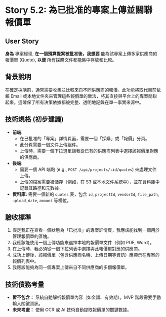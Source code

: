 # Story 5.2: 為已批准的專案上傳並關聯報價單

## User Story

**身為** 專案經理,
**在一個預算提案被批准後，我想要** 能為該專案上傳多家供應商的報價單 (Quote),
**以便** 所有採購文件都能集中存放和比較。

## 背景說明
在確定採購前，通常需要收集並比較來自不同供應商的報價。此功能將取代目前依賴 Email 或本地文件夾來管理這些報價單的做法，將其直接與平台上的專案關聯起來。這確保了所有決策依據都被完整、透明地記錄在單一事實來源中。

## 技術規格 (初步建議)
*   **前端:**
    *   在已批准的「專案」詳情頁面，需要一個「採購」或「報價」分頁。
    *   此分頁需要一個文件上傳組件。
    *   上傳時，需要一個下拉選單讓我從已有的供應商列表中選擇該報價單對應的供應商。
*   **後端:**
    *   需要一個 API 端點 (e.g., `POST /api/projects/:id/quotes`) 來處理文件上傳。
    *   上傳的檔案需要被儲存（例如，在 S3 或本地文件系統中），並在資料庫中記錄其路徑和元數據。
*   **資料庫:** 需要一個新的 `quotes` 表，包含 `id`, `projectId`, `vendorId`, `file_path`, `upload_date`, `amount` 等欄位。

## 驗收標準
1.  假定我正在查看一個狀態為「已批准」的專案詳情頁，我應該能找到一個用於管理報價單的區塊。
2.  我應該能使用一個上傳功能來選擇本地的報價單文件（例如 PDF, Word）。
3.  在上傳時，我必須從一個下拉列表中選擇與此報價單對應的供應商。
4.  成功上傳後，該報價單（包含供應商名稱、上傳日期等資訊）應顯示在專案的報價列表中。
5.  我應該能夠為同一個專案上傳來自不同供應商的多個報價單。

## 技術債務考量
*   **暫不包含：** 系統自動解析報價單內容（如金額、有效期）。MVP 階段需要手動輸入關鍵資訊。
*   **未來考慮：** 使用 OCR 或 AI 技術自動提取報價單的關鍵數據。
